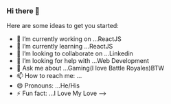 ### Hi there 👋


Here are some ideas to get you started:

- 🔭 I’m currently working on ...ReactJS
- 🌱 I’m currently learning ...ReactJS
- 👯 I’m looking to collaborate on ...Linkedin
- 🤔 I’m looking for help with ...Web Development
- 💬 Ask me about ...Gaming(I love Battle Royales)BTW
- 📫 How to reach me: ... 
- 😄 Pronouns: ...He/His
- ⚡ Fun fact: ...I Love My Love
-->
